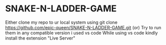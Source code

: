 # SNAKE-N-LADDER-GAME

Either clone my repo to ur local system using 
git clone https://github.com/epic-queen/SNAKE-N-LADDER-GAME.git
                  (or)
Try to run them in any compatible version i used vs code
While using vs code kindly install the extension "Live Server"
